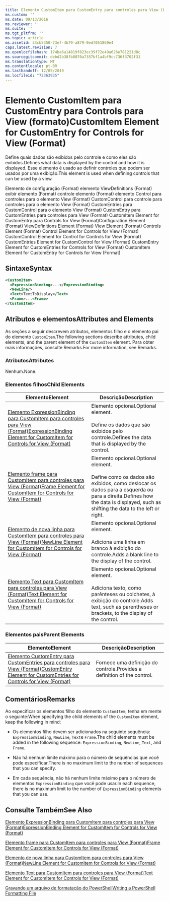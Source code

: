 ```yaml
---
title: Elemento CustomItem para CustomEntry para controles para View (Format) | Microsoft Docs
ms.custom: ''
ms.date: 09/13/2016
ms.reviewer: ''
ms.suite: ''
ms.tgt_pltfrm: ''
ms.topic: article
ms.assetid: 33cb5350-73ef-4b79-a879-0edf051869e4
caps.latest.revision: 7
ms.openlocfilehash: 174ba6a14819f823ec39f72e49a626e781221d8c
ms.sourcegitcommit: debd2b38fb8070a7357bf1a4bf9cc736f3702f31
ms.translationtype: MT
ms.contentlocale: pt-BR
ms.lasthandoff: 12/05/2019
ms.locfileid: "72363935"
---
```

# <a name="customitem-element-for-customentry-for-controls-for-view-format"></a><span data-ttu-id="7ab17-102">Elemento CustomItem para CustomEntry para Controls para View (formato)</span><span class="sxs-lookup"><span data-stu-id="7ab17-102">CustomItem Element for CustomEntry for Controls for View (Format)</span></span>

<span data-ttu-id="7ab17-103">Define quais dados são exibidos pelo controle e como eles são exibidos.</span><span class="sxs-lookup"><span data-stu-id="7ab17-103">Defines what data is displayed by the control and how it is displayed.</span></span> <span data-ttu-id="7ab17-104">Esse elemento é usado ao definir controles que podem ser usados por uma exibição.</span><span class="sxs-lookup"><span data-stu-id="7ab17-104">This element is used when defining controls that can be used by a view.</span></span>

<span data-ttu-id="7ab17-105">Elemento de configuração (Format) elemento ViewDefinitions (Format) exibir elemento (Format) controle elemento (Format) elemento Control para controles para o elemento View (Format) CustomControl para controle para controles para o elemento View (Format) CustomEntries para CustomControl para o elemento View (Format) CustomEntry para CustomEntries para controles para View (Format) CustomItem Element for CustomEntry para Controls for View (Format)</span><span class="sxs-lookup"><span data-stu-id="7ab17-105">Configuration Element (Format) ViewDefinitions Element (Format) View Element (Format) Controls Element (Format) Control Element for Controls for View (Format) CustomControl Element for Control for Controls for View (Format) CustomEntries Element for CustomControl for View (Format) CustomEntry Element for CustomEntries for Controls for View (Format) CustomItem Element for CustomEntry for Controls for View (Format)</span></span>

## <a name="syntax"></a><span data-ttu-id="7ab17-106">Sintaxe</span><span class="sxs-lookup"><span data-stu-id="7ab17-106">Syntax</span></span>

```xml
<CustomItem>
  <ExpressionBinding>...</ExpressionBinding>
  <NewLine/>
  <Text>TextToDisplay</Text>
  <Frame>...<Frame>
</CustomItem>
```

## <a name="attributes-and-elements"></a><span data-ttu-id="7ab17-107">Atributos e elementos</span><span class="sxs-lookup"><span data-stu-id="7ab17-107">Attributes and Elements</span></span>

<span data-ttu-id="7ab17-108">As seções a seguir descrevem atributos, elementos filho e o elemento pai do elemento `CustomItem`.</span><span class="sxs-lookup"><span data-stu-id="7ab17-108">The following sections describe attributes, child elements, and the parent element of the `CustomItem` element.</span></span> <span data-ttu-id="7ab17-109">Para obter mais informações, consulte Remarks.</span><span class="sxs-lookup"><span data-stu-id="7ab17-109">For more information, see Remarks.</span></span>

### <a name="attributes"></a><span data-ttu-id="7ab17-110">Atributos</span><span class="sxs-lookup"><span data-stu-id="7ab17-110">Attributes</span></span>

<span data-ttu-id="7ab17-111">Nenhum.</span><span class="sxs-lookup"><span data-stu-id="7ab17-111">None.</span></span>

### <a name="child-elements"></a><span data-ttu-id="7ab17-112">Elementos filhos</span><span class="sxs-lookup"><span data-stu-id="7ab17-112">Child Elements</span></span>

|<span data-ttu-id="7ab17-113">Elemento</span><span class="sxs-lookup"><span data-stu-id="7ab17-113">Element</span></span>|<span data-ttu-id="7ab17-114">Descrição</span><span class="sxs-lookup"><span data-stu-id="7ab17-114">Description</span></span>|
|-------------|-----------------|
|[<span data-ttu-id="7ab17-115">Elemento ExpressionBinding para CustomItem para controles para View (Format)</span><span class="sxs-lookup"><span data-stu-id="7ab17-115">ExpressionBinding Element for CustomItem for Controls for View (Format)</span></span>](./expressionbinding-element-for-customitem-for-controls-for-view-format.md)|<span data-ttu-id="7ab17-116">Elemento opcional.</span><span class="sxs-lookup"><span data-stu-id="7ab17-116">Optional element.</span></span><br /><br /> <span data-ttu-id="7ab17-117">Define os dados que são exibidos pelo controle.</span><span class="sxs-lookup"><span data-stu-id="7ab17-117">Defines the data that is displayed by the control.</span></span>|
|[<span data-ttu-id="7ab17-118">Elemento frame para CustomItem para controles para View (Format)</span><span class="sxs-lookup"><span data-stu-id="7ab17-118">Frame Element for CustomItem for Controls for View (Format)</span></span>](./frame-element-for-customitem-for-controls-for-view-format.md)|<span data-ttu-id="7ab17-119">Elemento opcional.</span><span class="sxs-lookup"><span data-stu-id="7ab17-119">Optional element.</span></span><br /><br /> <span data-ttu-id="7ab17-120">Define como os dados são exibidos, como deslocar os dados para a esquerda ou para a direita.</span><span class="sxs-lookup"><span data-stu-id="7ab17-120">Defines how the data is displayed, such as shifting the data to the left or right.</span></span>|
|[<span data-ttu-id="7ab17-121">Elemento de nova linha para CustomItem para controles para View (Format)</span><span class="sxs-lookup"><span data-stu-id="7ab17-121">NewLine Element for CustomItem for Controls for View (Format)</span></span>](./newline-element-for-customitem-for-controls-for-view-format.md)|<span data-ttu-id="7ab17-122">Elemento opcional.</span><span class="sxs-lookup"><span data-stu-id="7ab17-122">Optional element.</span></span><br /><br /> <span data-ttu-id="7ab17-123">Adiciona uma linha em branco à exibição do controle.</span><span class="sxs-lookup"><span data-stu-id="7ab17-123">Adds a blank line to the display of the control.</span></span>|
|[<span data-ttu-id="7ab17-124">Elemento Text para CustomItem para controles para View (Format)</span><span class="sxs-lookup"><span data-stu-id="7ab17-124">Text Element for CustomItem for Controls for View (Format)</span></span>](./text-element-for-customitem-for-controls-for-view-format.md)|<span data-ttu-id="7ab17-125">Elemento opcional.</span><span class="sxs-lookup"><span data-stu-id="7ab17-125">Optional element.</span></span><br /><br /> <span data-ttu-id="7ab17-126">Adiciona texto, como parênteses ou colchetes, à exibição do controle.</span><span class="sxs-lookup"><span data-stu-id="7ab17-126">Adds text, such as parentheses or brackets, to the display of the control.</span></span>|

### <a name="parent-elements"></a><span data-ttu-id="7ab17-127">Elementos pais</span><span class="sxs-lookup"><span data-stu-id="7ab17-127">Parent Elements</span></span>

|<span data-ttu-id="7ab17-128">Elemento</span><span class="sxs-lookup"><span data-stu-id="7ab17-128">Element</span></span>|<span data-ttu-id="7ab17-129">Descrição</span><span class="sxs-lookup"><span data-stu-id="7ab17-129">Description</span></span>|
|-------------|-----------------|
|[<span data-ttu-id="7ab17-130">Elemento CustomEntry para CustomEntries para controles para View (Format)</span><span class="sxs-lookup"><span data-stu-id="7ab17-130">CustomEntry Element for CustomEntries for Controls for View (Format)</span></span>](./customentry-element-for-customentries-for-controls-for-view-format.md)|<span data-ttu-id="7ab17-131">Fornece uma definição do controle.</span><span class="sxs-lookup"><span data-stu-id="7ab17-131">Provides a definition of the control.</span></span>|

## <a name="remarks"></a><span data-ttu-id="7ab17-132">Comentários</span><span class="sxs-lookup"><span data-stu-id="7ab17-132">Remarks</span></span>

<span data-ttu-id="7ab17-133">Ao especificar os elementos filho do elemento `CustomItem`, tenha em mente o seguinte:</span><span class="sxs-lookup"><span data-stu-id="7ab17-133">When specifying the child elements of the `CustomItem` element, keep the following in mind:</span></span>

- <span data-ttu-id="7ab17-134">Os elementos filho devem ser adicionados na seguinte sequência: `ExpressionBinding`, `NewLine`, `Text`e `Frame`.</span><span class="sxs-lookup"><span data-stu-id="7ab17-134">The child elements must be added in the following sequence: `ExpressionBinding`, `NewLine`, `Text`, and `Frame`.</span></span>

- <span data-ttu-id="7ab17-135">Não há nenhum limite máximo para o número de sequências que você pode especificar.</span><span class="sxs-lookup"><span data-stu-id="7ab17-135">There is no maximum limit to the number of sequences that you can specify.</span></span>

- <span data-ttu-id="7ab17-136">Em cada sequência, não há nenhum limite máximo para o número de elementos `ExpressionBinding` que você pode usar.</span><span class="sxs-lookup"><span data-stu-id="7ab17-136">In each sequence, there is no maximum limit to the number of `ExpressionBinding` elements that you can use.</span></span>

## <a name="see-also"></a><span data-ttu-id="7ab17-137">Consulte Também</span><span class="sxs-lookup"><span data-stu-id="7ab17-137">See Also</span></span>

[<span data-ttu-id="7ab17-138">Elemento ExpressionBinding para CustomItem para controles para View (Format)</span><span class="sxs-lookup"><span data-stu-id="7ab17-138">ExpressionBinding Element for CustomItem for Controls for View (Format)</span></span>](./expressionbinding-element-for-customitem-for-controls-for-view-format.md)

[<span data-ttu-id="7ab17-139">Elemento frame para CustomItem para controles para View (Format)</span><span class="sxs-lookup"><span data-stu-id="7ab17-139">Frame Element for CustomItem for Controls for View (Format)</span></span>](./frame-element-for-customitem-for-controls-for-view-format.md)

[<span data-ttu-id="7ab17-140">Elemento de nova linha para CustomItem para controles para View (Format)</span><span class="sxs-lookup"><span data-stu-id="7ab17-140">NewLine Element for CustomItem for Controls for View (Format)</span></span>](./newline-element-for-customitem-for-controls-for-view-format.md)

[<span data-ttu-id="7ab17-141">Elemento Text para CustomItem para controles para View (Format)</span><span class="sxs-lookup"><span data-stu-id="7ab17-141">Text Element for CustomItem for Controls for View (Format)</span></span>](./text-element-for-customitem-for-controls-for-view-format.md)

[<span data-ttu-id="7ab17-142">Gravando um arquivo de formatação do PowerShell</span><span class="sxs-lookup"><span data-stu-id="7ab17-142">Writing a PowerShell Formatting File</span></span>](./writing-a-powershell-formatting-file.md)
